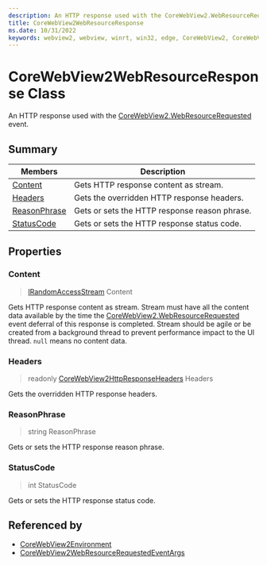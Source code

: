 ```yaml
---
description: An HTTP response used with the CoreWebView2.WebResourceRequested event.
title: CoreWebView2WebResourceResponse
ms.date: 10/31/2022
keywords: webview2, webview, winrt, win32, edge, CoreWebView2, CoreWebView2Controller, browser control, edge html, CoreWebView2WebResourceResponse
---
```


# CoreWebView2WebResourceResponse Class



An HTTP response used with the [CoreWebView2.WebResourceRequested](corewebview2.md#webresourcerequested) event.

## Summary

Members|Description
--|--
[Content](#content) | Gets HTTP response content as stream.
[Headers](#headers) | Gets the overridden HTTP response headers.
[ReasonPhrase](#reasonphrase) | Gets or sets the HTTP response reason phrase.
[StatusCode](#statuscode) | Gets or sets the HTTP response status code.

## Properties

### Content

>  [IRandomAccessStream](/uwp/api/Windows.Storage.Streams.IRandomAccessStream) Content

Gets HTTP response content as stream.
Stream must have all the content data available by the time the [CoreWebView2.WebResourceRequested](corewebview2.md#webresourcerequested) event deferral of this response is completed. Stream should be agile or be created from a background thread to prevent performance impact to the UI thread. `null` means no content data.

### Headers

> readonly  [CoreWebView2HttpResponseHeaders](corewebview2httpresponseheaders.md) Headers

Gets the overridden HTTP response headers.

### ReasonPhrase

>  string ReasonPhrase

Gets or sets the HTTP response reason phrase.

### StatusCode

>  int StatusCode

Gets or sets the HTTP response status code.






## Referenced by

- [CoreWebView2Environment](corewebview2environment.md)
- [CoreWebView2WebResourceRequestedEventArgs](corewebview2webresourcerequestedeventargs.md)

